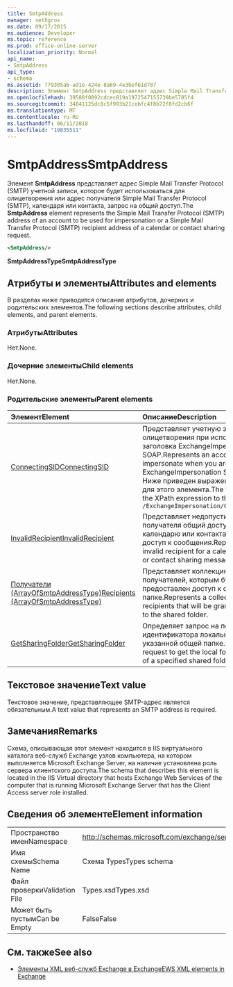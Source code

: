 ```yaml
---
title: SmtpAddress
manager: sethgros
ms.date: 09/17/2015
ms.audience: Developer
ms.topic: reference
ms.prod: office-online-server
localization_priority: Normal
api_name:
- SmtpAddress
api_type:
- schema
ms.assetid: 779305a6-ad1e-424e-8a69-4e3bef61d787
description: Элемент SmtpAddress представляет адрес Simple Mail Transfer Protocol (SMTP) учетной записи, которое будет использоваться для олицетворения или адрес получателя Simple Mail Transfer Protocol (SMTP), календаря или контакта, запрос на общий доступ.
ms.openlocfilehash: 39588f0892cdcec819a1972547155730be5785f4
ms.sourcegitcommit: 34041125dc8c5f993b21cebfc4f8b72f0fd2cb6f
ms.translationtype: MT
ms.contentlocale: ru-RU
ms.lasthandoff: 06/11/2018
ms.locfileid: "19835511"
---
```

# <a name="smtpaddress"></a><span data-ttu-id="dafa8-103">SmtpAddress</span><span class="sxs-lookup"><span data-stu-id="dafa8-103">SmtpAddress</span></span>

<span data-ttu-id="dafa8-104">Элемент **SmtpAddress** представляет адрес Simple Mail Transfer Protocol (SMTP) учетной записи, которое будет использоваться для олицетворения или адрес получателя Simple Mail Transfer Protocol (SMTP), календаря или контакта, запрос на общий доступ.</span><span class="sxs-lookup"><span data-stu-id="dafa8-104">The **SmtpAddress** element represents the Simple Mail Transfer Protocol (SMTP) address of an account to be used for impersonation or a Simple Mail Transfer Protocol (SMTP) recipient address of a calendar or contact sharing request.</span></span> 
  
```xml
<SmtpAddress/>
```

<span data-ttu-id="dafa8-105">**SmtpAddressType**</span><span class="sxs-lookup"><span data-stu-id="dafa8-105">**SmtpAddressType**</span></span>

## <a name="attributes-and-elements"></a><span data-ttu-id="dafa8-106">Атрибуты и элементы</span><span class="sxs-lookup"><span data-stu-id="dafa8-106">Attributes and elements</span></span>

<span data-ttu-id="dafa8-107">В разделах ниже приводится описание атрибутов, дочерних и родительских элементов.</span><span class="sxs-lookup"><span data-stu-id="dafa8-107">The following sections describe attributes, child elements, and parent elements.</span></span>
  
### <a name="attributes"></a><span data-ttu-id="dafa8-108">Атрибуты</span><span class="sxs-lookup"><span data-stu-id="dafa8-108">Attributes</span></span>

<span data-ttu-id="dafa8-109">Нет.</span><span class="sxs-lookup"><span data-stu-id="dafa8-109">None.</span></span>
  
### <a name="child-elements"></a><span data-ttu-id="dafa8-110">Дочерние элементы</span><span class="sxs-lookup"><span data-stu-id="dafa8-110">Child elements</span></span>

<span data-ttu-id="dafa8-111">Нет.</span><span class="sxs-lookup"><span data-stu-id="dafa8-111">None.</span></span>
  
### <a name="parent-elements"></a><span data-ttu-id="dafa8-112">Родительские элементы</span><span class="sxs-lookup"><span data-stu-id="dafa8-112">Parent elements</span></span>

|<span data-ttu-id="dafa8-113">**Элемент**</span><span class="sxs-lookup"><span data-stu-id="dafa8-113">**Element**</span></span>|<span data-ttu-id="dafa8-114">**Описание**</span><span class="sxs-lookup"><span data-stu-id="dafa8-114">**Description**</span></span>|
|:-----|:-----|
|[<span data-ttu-id="dafa8-115">ConnectingSID</span><span class="sxs-lookup"><span data-stu-id="dafa8-115">ConnectingSID</span></span>](connectingsid.md) <br/> |<span data-ttu-id="dafa8-116">Представляет учетную запись для олицетворения при использовании заголовка ExchangeImpersonation SOAP.</span><span class="sxs-lookup"><span data-stu-id="dafa8-116">Represents an account to impersonate when you are using the ExchangeImpersonation SOAP header.</span></span>  <br/> <span data-ttu-id="dafa8-117">Ниже приведен выражение XPath для этого элемента.</span><span class="sxs-lookup"><span data-stu-id="dafa8-117">The following is the XPath expression to this element:</span></span>  <br/>  `/ExchangeImpersonation/ConnectingSID` <br/> |
|[<span data-ttu-id="dafa8-118">InvalidRecipient</span><span class="sxs-lookup"><span data-stu-id="dafa8-118">InvalidRecipient</span></span>](invalidrecipient.md) <br/> |<span data-ttu-id="dafa8-119">Представляет недопустимого получателя общий доступ к календарю или контакта, общий доступ к сообщения.</span><span class="sxs-lookup"><span data-stu-id="dafa8-119">Represents an invalid recipient for a calendar sharing or contact sharing message.</span></span>  <br/> |
|[<span data-ttu-id="dafa8-120">Получатели (ArrayOfSmtpAddressType)</span><span class="sxs-lookup"><span data-stu-id="dafa8-120">Recipients (ArrayOfSmtpAddressType)</span></span>](recipients-arrayofsmtpaddresstype.md) <br/> |<span data-ttu-id="dafa8-121">Представляет коллекцию получателей, которым будет предоставлен доступ к общей папке.</span><span class="sxs-lookup"><span data-stu-id="dafa8-121">Represents a collection of recipients that will be granted access to the shared folder.</span></span>  <br/> |
|[<span data-ttu-id="dafa8-122">GetSharingFolder</span><span class="sxs-lookup"><span data-stu-id="dafa8-122">GetSharingFolder</span></span>](getsharingfolder.md) <br/> |<span data-ttu-id="dafa8-123">Определяет запрос на получение идентификатора локальной папки указанной общей папке.</span><span class="sxs-lookup"><span data-stu-id="dafa8-123">Defines a request to get the local folder identifier of a specified shared folder.</span></span>  <br/> |
   
## <a name="text-value"></a><span data-ttu-id="dafa8-124">Текстовое значение</span><span class="sxs-lookup"><span data-stu-id="dafa8-124">Text value</span></span>

<span data-ttu-id="dafa8-125">Текстовое значение, представляющее SMTP-адрес является обязательным.</span><span class="sxs-lookup"><span data-stu-id="dafa8-125">A text value that represents an SMTP address is required.</span></span>
  
## <a name="remarks"></a><span data-ttu-id="dafa8-126">Замечания</span><span class="sxs-lookup"><span data-stu-id="dafa8-126">Remarks</span></span>

<span data-ttu-id="dafa8-127">Схема, описывающая этот элемент находится в IIS виртуального каталога веб-служб Exchange узлов компьютера, на котором выполняется Microsoft Exchange Server, на наличие установлена роль сервера клиентского доступа.</span><span class="sxs-lookup"><span data-stu-id="dafa8-127">The schema that describes this element is located in the IIS Virtual directory that hosts Exchange Web Services of the computer that is running Microsoft Exchange Server that has the Client Access server role installed.</span></span>
  
## <a name="element-information"></a><span data-ttu-id="dafa8-128">Сведения об элементе</span><span class="sxs-lookup"><span data-stu-id="dafa8-128">Element information</span></span>

|||
|:-----|:-----|
|<span data-ttu-id="dafa8-129">Пространство имен</span><span class="sxs-lookup"><span data-stu-id="dafa8-129">Namespace</span></span>  <br/> |http://schemas.microsoft.com/exchange/services/2006/types  <br/> |
|<span data-ttu-id="dafa8-130">Имя схемы</span><span class="sxs-lookup"><span data-stu-id="dafa8-130">Schema Name</span></span>  <br/> |<span data-ttu-id="dafa8-131">Схема Types</span><span class="sxs-lookup"><span data-stu-id="dafa8-131">Types schema</span></span>  <br/> |
|<span data-ttu-id="dafa8-132">Файл проверки</span><span class="sxs-lookup"><span data-stu-id="dafa8-132">Validation File</span></span>  <br/> |<span data-ttu-id="dafa8-133">Types.xsd</span><span class="sxs-lookup"><span data-stu-id="dafa8-133">Types.xsd</span></span>  <br/> |
|<span data-ttu-id="dafa8-134">Может быть пустым</span><span class="sxs-lookup"><span data-stu-id="dafa8-134">Can be Empty</span></span>  <br/> |<span data-ttu-id="dafa8-135">False</span><span class="sxs-lookup"><span data-stu-id="dafa8-135">False</span></span>  <br/> |
   
## <a name="see-also"></a><span data-ttu-id="dafa8-136">См. также</span><span class="sxs-lookup"><span data-stu-id="dafa8-136">See also</span></span>

- [<span data-ttu-id="dafa8-137">Элементы XML веб-служб Exchange в Exchange</span><span class="sxs-lookup"><span data-stu-id="dafa8-137">EWS XML elements in Exchange</span></span>](ews-xml-elements-in-exchange.md)

